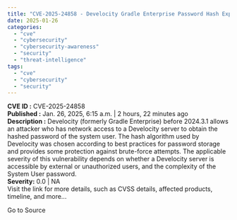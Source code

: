 ```yaml
---
title: "CVE-2025-24858 - Develocity Gradle Enterprise Password Hash Exposure"
date: 2025-01-26
categories: 
  - "cve"
  - "cybersecurity"
  - "cybersecurity-awareness"
  - "security"
  - "threat-intelligence"
tags: 
  - "cve"
  - "cybersecurity"
  - "security"
---
```


**CVE ID :** CVE-2025-24858  
**Published :** Jan. 26, 2025, 6:15 a.m. | 2 hours, 22 minutes ago  
**Description :** Develocity (formerly Gradle Enterprise) before 2024.3.1 allows an attacker who has network access to a Develocity server to obtain the hashed password of the system user. The hash algorithm used by Develocity was chosen according to best practices for password storage and provides some protection against brute-force attempts. The applicable severity of this vulnerability depends on whether a Develocity server is accessible by external or unauthorized users, and the complexity of the System User password.  
**Severity:** 0.0 | NA  
Visit the link for more details, such as CVSS details, affected products, timeline, and more...

Go to Source
